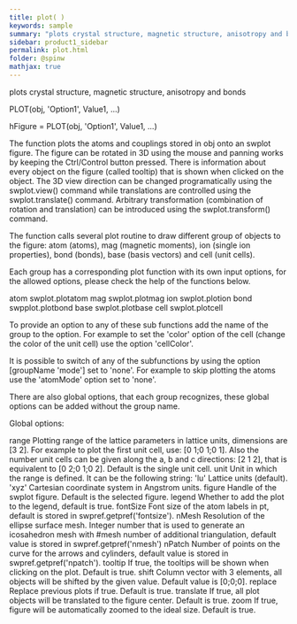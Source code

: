 ```yaml
---
title: plot( )
keywords: sample
summary: "plots crystal structure, magnetic structure, anisotropy and bonds"
sidebar: product1_sidebar
permalink: plot.html
folder: @spinw
mathjax: true
---
```

  plots crystal structure, magnetic structure, anisotropy and bonds
 
  PLOT(obj, 'Option1', Value1, ...)
 
  hFigure = PLOT(obj, 'Option1', Value1, ...)
 
  The function plots the atoms and couplings stored in obj onto an swplot
  figure. The figure can be rotated in 3D using the mouse and panning works
  by keeping the Ctrl/Control button pressed. There is information about
  every object on the figure (called tooltip) that is shown when clicked on
  the object. The 3D view direction can be changed programatically using
  the swplot.view() command while translations are controlled using the
  swplot.translate() command. Arbitrary transformation (combination of
  rotation and translation) can be introduced using the swplot.transform()
  command.
 
  The function calls several plot routine to draw different group of
  objects to the figure: atom (atoms), mag (magnetic moments), ion (single
  ion properties), bond (bonds), base (basis vectors) and cell (unit
  cells).
 
  Each group has a corresponding plot function with its own input options,
  for the allowed options, please check the help of the functions below.
 
  atom  swplot.plotatom
  mag   swplot.plotmag
  ion   swplot.plotion
  bond  swpplot.plotbond
  base  swplot.plotbase
  cell  swplot.plotcell
 
  To provide an option to any of these sub functions add the name of the
  group to the option. For example to set the 'color' option of the cell
  (change the color of the unit cell) use the option 'cellColor'.
 
  It is possible to switch of any of the subfunctions by using the option
  [groupName 'mode'] set to 'none'. For example to skip plotting the atoms
  use the 'atomMode' option set to 'none'.
 
  There are also global options, that each group recognizes, these global
  options can be added without the group name.
 
  Global options:
 
  range     Plotting range of the lattice parameters in lattice units,
            dimensions are [3 2]. For example to plot the first unit cell,
            use: [0 1;0 1;0 1]. Also the number unit cells can be given
            along the a, b and c directions: [2 1 2], that is equivalent to
            [0 2;0 1;0 2]. Default is the single unit cell.
  unit      Unit in which the range is defined. It can be the following
            string:
                'lu'        Lattice units (default).
                'xyz'       Cartesian coordinate system in Angstrom units.
  figure    Handle of the swplot figure. Default is the selected figure.
  legend    Whether to add the plot to the legend, default is true.
  fontSize  Font size of the atom labels in pt, default is stored in
            swpref.getpref('fontsize').
  nMesh     Resolution of the ellipse surface mesh. Integer number that is
            used to generate an icosahedron mesh with #mesh number of
            additional triangulation, default value is stored in
            swpref.getpref('nmesh')
  nPatch    Number of points on the curve for the arrows and cylinders,
            default value is stored in swpref.getpref('npatch').
  tooltip   If true, the tooltips will be shown when clicking on the plot.
            Default is true.
  shift     Column vector with 3 elements, all objects will be shifted by
            the given value. Default value is [0;0;0].
  replace   Replace previous plots if true. Default is true.
  translate If true, all plot objects will be translated to the figure
            center. Default is true.
  zoom      If true, figure will be automatically zoomed to the ideal size.
            Default is true.
 
